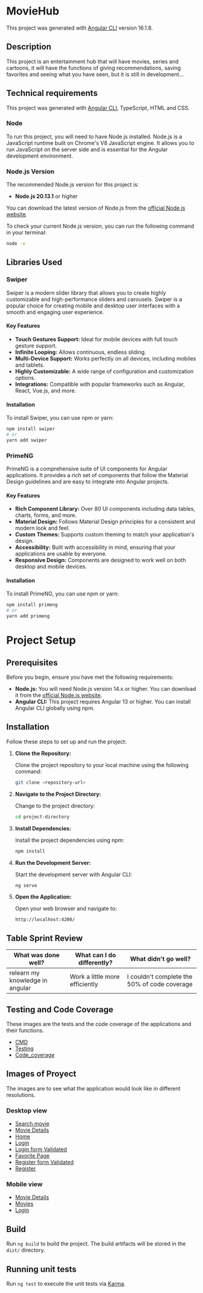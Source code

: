 # MovieHub

This project was generated with [Angular CLI](https://github.com/angular/angular-cli) version 16.1.8.

## Description

This project is an entertainment hub that will have movies, series and cartoons, it will have the functions of giving recommendations, saving favorites and seeing what you have seen, but it is still in development...

## Technical requirements

This project was generated with [Angular CLI](https://github.com/angular/angular-cli), TypeScript, HTML and CSS.

### Node

To run this project, you will need to have Node.js installed. Node.js is a JavaScript runtime built on Chrome's V8 JavaScript engine. It allows you to run JavaScript on the server side and is essential for the Angular development environment.

### Node.js Version

The recommended Node.js version for this project is:

- **Node.js 20.13.1** or higher

You can download the latest version of Node.js from the [official Node.js website](https://nodejs.org/).

To check your current Node.js version, you can run the following command in your terminal:

```bash
node -v
```
## Libraries Used

### Swiper

Swiper is a modern slider library that allows you to create highly customizable and high-performance sliders and carousels. Swiper is a popular choice for creating mobile and desktop user interfaces with a smooth and engaging user experience.

#### Key Features

- **Touch Gestures Support:** Ideal for mobile devices with full touch gesture support.
- **Infinite Looping:** Allows continuous, endless sliding.
- **Multi-Device Support:** Works perfectly on all devices, including mobiles and tablets.
- **Highly Customizable:** A wide range of configuration and customization options.
- **Integrations:** Compatible with popular frameworks such as Angular, React, Vue.js, and more.

#### Installation

To install Swiper, you can use npm or yarn:

```bash
npm install swiper
# or
yarn add swiper
```

### PrimeNG

PrimeNG is a comprehensive suite of UI components for Angular applications. It provides a rich set of components that follow the Material Design guidelines and are easy to integrate into Angular projects.

#### Key Features

- **Rich Component Library:** Over 80 UI components including data tables, charts, forms, and more.
- **Material Design:** Follows Material Design principles for a consistent and modern look and feel.
- **Custom Themes:** Supports custom theming to match your application's design.
- **Accessibility:** Built with accessibility in mind, ensuring that your applications are usable by everyone.
- **Responsive Design:** Components are designed to work well on both desktop and mobile devices.

#### Installation

To install PrimeNG, you can use npm or yarn:

```bash
npm install primeng
# or
yarn add primeng
```

# Project Setup

## Prerequisites

Before you begin, ensure you have met the following requirements:

- **Node.js:** You will need Node.js version 14.x or higher. You can download it from the [official Node.js website](https://nodejs.org/).
- **Angular CLI:** This project requires Angular 13 or higher. You can install Angular CLI globally using npm.

## Installation

Follow these steps to set up and run the project:

1. **Clone the Repository:**

   Clone the project repository to your local machine using the following command:

   ```bash
   git clone <repository-url>
   ```

2. **Navigate to the Project Directory:**

   Change to the project directory:

   ```bash
   cd project-directory
   ```

3. **Install Dependencies:**

   Install the project dependencies using npm:

   ```bash
   npm install
   ```

4. **Run the Development Server:**

   Start the development server with Angular CLI:

   ```bash
   ng serve
   ```

5. **Open the Application:**

   Open your web browser and navigate to:

   ```
   http://localhost:4200/
   ```




## Table Sprint Review

| What was done well? | What can I do differently? | What didn't go well? |
----------------------------------|----------------------------|-----------------------
| relearn my knowledge in angular | Work a little more efficiently| I couldn't complete the 50% of code coverage |

## Testing and Code Coverage

These images are the tests and the code coverage of the applications and their functions.

- [CMD](/public/cmd_code-coverage_stats.png)
- [Testing](/public/testing.png)
- [Code_coverage](/public/code_coverage_stats.png)


## Images of Proyect
 
 The images are to see what the application would look like in different resolutions.

### Desktop view
- [Search movie](/public/Busqueda.png)
- [Movie Details](/public/Detalles_Pelicula.png)
- [Home](/public/Inicio.png)
- [Login](/public/login.png)
- [Login form Validated](/public/login_validado.png)
- [Favorite Page](/public/Pagina_Favoritos.png)
- [Register form Validated](/public/registro_validado.png)
- [Register](/public/registro.png)
### Mobile view
- [Movie Details](/public/mobile_details.png)
- [Movies](/public/mobile_view.png)
- [Login](/public/mobile_login.png)

## Build

Run `ng build` to build the project. The build artifacts will be stored in the `dist/` directory.

## Running unit tests

Run `ng test` to execute the unit tests via [Karma](https://karma-runner.github.io).



